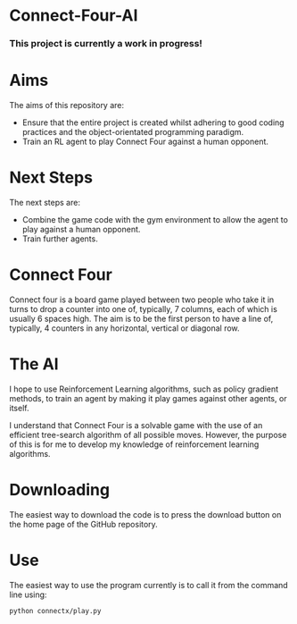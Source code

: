 # Connect-Four-AI

### This project is currently a work in progress!

# Aims

The aims of this repository are:
* Ensure that the entire project is created whilst adhering to good coding practices and the object-orientated programming paradigm.
* Train an RL agent to play Connect Four against a human opponent.

# Next Steps

The next steps are:
* Combine the game code with the gym environment to allow the agent to play against a human opponent.
* Train further agents.

# Connect Four

Connect four is a board game played between two people who take it in turns to drop a counter into one of, typically, 7 columns, each of which is usually 6 spaces high.
The aim is to be the first person to have a line of, typically, 4 counters in any horizontal, vertical or diagonal row.

# The AI

I hope to use Reinforcement Learning algorithms, such as policy gradient methods, to train an agent by making it play games against other agents, or itself.

I understand that Connect Four is a solvable game with the use of an efficient tree-search algorithm of all possible moves. 
However, the purpose of this is for me to develop my knowledge of reinforcement learning algorithms.

# Downloading

The easiest way to download the code is to press the download button on the home page of the GitHub repository.

# Use

The easiest way to use the program currently is to call it from the command line using:

```sh
python connectx/play.py
```
